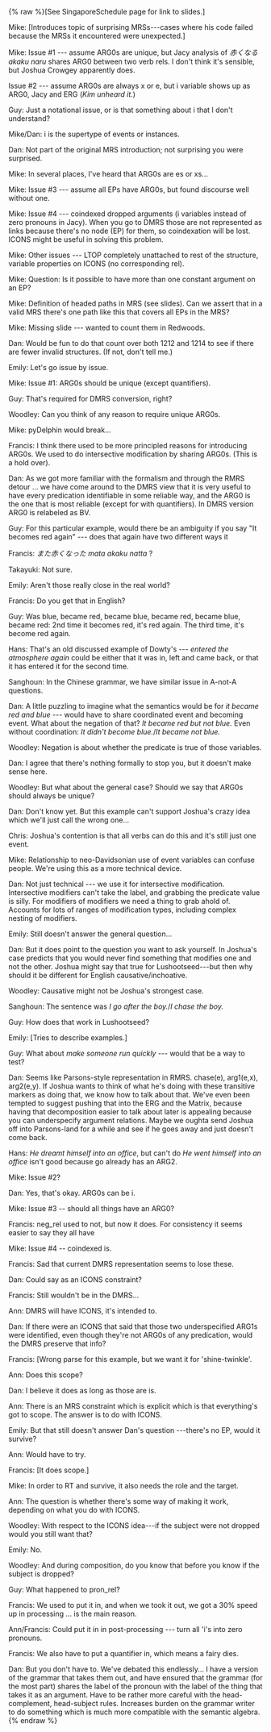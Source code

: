 {% raw %}\[See SingaporeSchedule page for link to slides.\]

Mike: \[Introduces topic of surprising MRSs---cases where his code
failed because the MRSs it encountered were unexpected.\]

Mike: Issue \#1 --- assume ARG0s are unique, but Jacy analysis of
*赤くなる akaku naru* shares ARG0 between two verb rels. I don't think
it's sensible, but Joshua Crowgey apparently does.

Issue \#2 --- assume ARG0s are always x or e, but i variable shows up as
ARG0, Jacy and ERG (*Kim unheard it.*)

Guy: Just a notational issue, or is that something about i that I don't
understand?

Mike/Dan: i is the supertype of events or instances.

Dan: Not part of the original MRS introduction; not surprising you were
surprised.

Mike: In several places, I've heard that ARG0s are es or xs...

Mike: Issue \#3 --- assume all EPs have ARG0s, but found discourse well
without one.

Mike: Issue \#4 --- coindexed dropped arguments (i variables instead of
zero pronouns in Jacy). When you go to DMRS those are not represented as
links because there's no node (EP) for them, so coindexation will be
lost. ICONS might be useful in solving this problem.

Mike: Other issues --- LTOP completely unattached to rest of the
structure, variable properties on ICONS (no corresponding rel).

Mike: Question: Is it possible to have more than one constant argument
on an EP?

Mike: Definition of headed paths in MRS (see slides). Can we assert that
in a valid MRS there's one path like this that covers all EPs in the
MRS?

Mike: Missing slide --- wanted to count them in Redwoods.

Dan: Would be fun to do that count over both 1212 and 1214 to see if
there are fewer invalid structures. (If not, don't tell me.)

Emily: Let's go issue by issue.

Mike: Issue \#1: ARG0s should be unique (except quantifiers).

Guy: That's required for DMRS conversion, right?

Woodley: Can you think of any reason to require unique ARG0s.

Mike: pyDelphin would break...

Francis: I think there used to be more principled reasons for
introducing ARG0s. We used to do intersective modification by sharing
ARG0s. (This is a hold over).

Dan: As we got more familiar with the formalism and through the RMRS
detour ... we have come around to the DMRS view that it is very useful
to have every predication identifiable in some reliable way, and the
ARG0 is the one that is most reliable (except for with quantifiers). In
DMRS version ARG0 is relabeled as BV.

Guy: For this particular example, would there be an ambiguity if you say
"It becomes red again" --- does that again have two different ways it

Francis: *また赤くなった mata akaku natta* ?

Takayuki: Not sure.

Emily: Aren't those really close in the real world?

Francis: Do you get that in English?

Guy: Was blue, became red, became blue, became red, became blue, became
red: 2nd time it becomes red, it's red again. The third time, it's
become red again.

Hans: That's an old discussed example of Dowty's --- *entered the
atmosphere again* could be either that it was in, left and came back, or
that it has entered it for the second time.

Sanghoun: In the Chinese grammar, we have similar issue in A-not-A
questions.

Dan: A little puzzling to imagine what the semantics would be for *it
became red and blue* --- would have to share coordinated event and
becoming event. What about the negation of that? *It became red but not
blue.* Even without coordination: *It didn't become blue.*/*It became
not blue.*

Woodley: Negation is about whether the predicate is true of those
variables.

Dan: I agree that there's nothing formally to stop you, but it doesn't
make sense here.

Woodley: But what about the general case? Should we say that ARG0s
should always be unique?

Dan: Don't know yet. But this example can't support Joshua's crazy idea
which we'll just call the wrong one...

Chris: Joshua's contention is that all verbs can do this and it's still
just one event.

Mike: Relationship to neo-Davidsonian use of event variables can confuse
people. We're using this as a more technical device.

Dan: Not just technical --- we use it for intersective modification.
Intersective modifiers can't take the label, and grabbing the predicate
value is silly. For modifiers of modifiers we need a thing to grab ahold
of. Accounts for lots of ranges of modification types, including complex
nesting of modifiers.

Emily: Still doesn't answer the general question...

Dan: But it does point to the question you want to ask yourself. In
Joshua's case predicts that you would never find something that modifies
one and not the other. Joshua might say that true for Lushootseed---but
then why should it be different for English causative/inchoative.

Woodley: Causative might not be Joshua's strongest case.

Sanghoun: The sentence was *I go after the boy.*/*I chase the boy.*

Guy: How does that work in Lushootseed?

Emily: \[Tries to describe examples.\]

Guy: What about *make someone run quickly* --- would that be a way to
test?

Dan: Seems like Parsons-style representation in RMRS. chase(e),
arg1(e,x), arg2(e,y). If Joshua wants to think of what he's doing with
these transitive markers as doing that, we know how to talk about that.
We've even been tempted to suggest pushing that into the ERG and the
Matrix, because having that decomposition easier to talk about later is
appealing because you can underspecify argument relations. Maybe we
oughta send Joshua off into Parsons-land for a while and see if he goes
away and just doesn't come back.

Hans: *He dreamt himself into an office*, but can't do *He went himself
into an office* isn't good because go already has an ARG2.

Mike: Issue \#2?

Dan: Yes, that's okay. ARG0s can be i.

Mike: Issue \#3 -- should all things have an ARG0?

Francis: neg\_rel used to not, but now it does. For consistency it seems
easier to say they all have

Mike: Issue \#4 -- coindexed is.

Francis: Sad that current DMRS representation seems to lose these.

Dan: Could say as an ICONS constraint?

Francis: Still wouldn't be in the DMRS...

Ann: DMRS will have ICONS, it's intended to.

Dan: If there were an ICONS that said that those two underspecified
ARG1s were identified, even though they're not ARG0s of any predication,
would the DMRS preserve that info?

Francis: \[Wrong parse for this example, but we want it for
'shine-twinkle'.

Ann: Does this scope?

Dan: I believe it does as long as those are is.

Ann: There is an MRS constraint which is explicit which is that
everything's got to scope. The answer is to do with ICONS.

Emily: But that still doesn't answer Dan's question ---there's no EP,
would it survive?

Ann: Would have to try.

Francis: \[It does scope.\]

Mike: In order to RT and survive, it also needs the role and the target.

Ann: The question is whether there's some way of making it work,
depending on what you do with ICONS.

Woodley: With respect to the ICONS idea---if the subject were not
dropped would you still want that?

Emily: No.

Woodley: And during composition, do you know that before you know if the
subject is dropped?

Guy: What happened to pron\_rel?

Francis: We used to put it in, and when we took it out, we got a 30%
speed up in processing ... is the main reason.

Ann/Francis: Could put it in in post-processing --- turn all 'i's into
zero pronouns.

Francis: We also have to put a quantifier in, which means a fairy dies.

Dan: But you don't have to. We've debated this endlessly... I have a
version of the grammar that takes them out, and have ensured that the
grammar (for the most part) shares the label of the pronoun with the
label of the thing that takes it as an argument. Have to be rather more
careful with the head-complement, head-subject rules. Increases burden
on the grammar writer to do something which is much more compatible with
the semantic algebra.
<update date omitted for speed>{% endraw %}